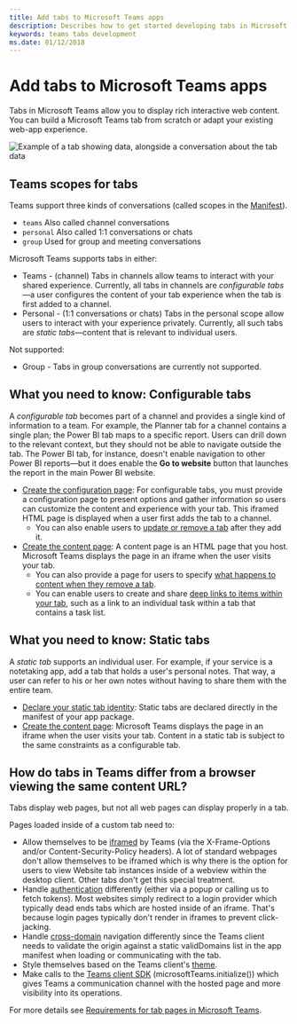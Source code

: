 ```yaml
---
title: Add tabs to Microsoft Teams apps
description: Describes how to get started developing tabs in Microsoft Teams
keywords: teams tabs development
ms.date: 01/12/2018
---
```

# Add tabs to Microsoft Teams apps

Tabs in Microsoft Teams allow you to display rich interactive web content. You can build a Microsoft Teams tab from scratch or adapt your existing web-app experience.

![Example of a tab showing data, alongside a conversation about the tab data](~/assets/images/tab_example.png)

## Teams scopes for tabs
Teams support three kinds of conversations (called scopes in the [Manifest](~/references/resources/schema/manifest-schema)).

* `teams` Also called channel conversations
* `personal` Also called 1:1 conversations or chats
* `group` Used for group and meeting conversations

Microsoft Teams supports tabs in either:

* Teams - (channel) Tabs in channels allow teams to interact with your shared experience. Currently, all tabs in channels are *configurable tabs*&mdash;a user configures the content of your tab experience when the tab is first added to a channel.
* Personal - (1:1 conversations or chats) Tabs in the personal scope allow users to interact with your experience privately. Currently, all such tabs are *static tabs*&mdash;content that is relevant to individual users.

Not supported:

* Group - Tabs in group conversations are currently not supported.

## What you need to know: Configurable tabs

A *configurable tab* becomes part of a channel and provides a single kind of information to a team. For example, the Planner tab for a channel contains a single plan; the Power BI tab maps to a specific report. Users can drill down to the relevant context, but they should not be able to navigate outside the tab. The Power BI tab, for instance, doesn't enable navigation to other Power BI reports&mdash;but it does enable the **Go to website** button that launches the report in the main Power BI website.

* [Create the configuration page](~/concepts/tabs/tabs-configuration): For configurable tabs, you must provide a configuration page to present options and gather information so users can customize the content and experience with your tab. This iframed HTML page is displayed when a user first adds the tab to a channel.
  * You can also enable users to [update or remove a tab](~/concepts/tabs/tabs-update-remove) after they add it.
* [Create the content page](~/concepts/tabs/tabs-content): A content page is an HTML page that you host. Microsoft Teams displays the page in an iframe when the user visits your tab.
  * You can also provide a page for users to specify [what happens to content when they remove a tab](~/concepts/tabs/tabs-update-remove#removing-a-tab).
  * You can enable users to create and share [deep links to items within your tab](~/concepts/deep-links), such as a link to an individual task within a tab that contains a task list.

## What you need to know: Static tabs

A *static tab* supports an individual user. For example, if your service is a notetaking app, add a tab that holds a user's personal notes. That way, a user can refer to his or her own notes without having to share them with the entire team.

* [Declare your static tab identity](~/concepts/tabs/tabs-static): Static tabs are declared directly in the manifest of your app package.
* [Create the content page](~/concepts/tabs/tabs-content): Microsoft Teams displays the page in an iframe when the user visits your tab. Content in a static tab is subject to the same constraints as a configurable tab.

## How do tabs in Teams differ from a browser viewing the same content URL?

Tabs display web pages, but not all web pages can display properly in a tab.

Pages loaded inside of a custom tab need to:

* Allow themselves to be [iframed](~/concepts/tabs/tabs-content) by Teams (via the X-Frame-Options and/or Content-Security-Policy headers). A lot of standard webpages don't allow themselves to be iframed which is why there is the option for users to view Website tab instances inside of a webview within the desktop client. Other tabs don't get this special treatment.
* Handle [authentication](~/concepts/authentication/auth-flow-tab) differently (either via a popup or calling us to fetch tokens). Most websites simply redirect to a login provider which typically dead ends tabs which are hosted inside of an iframe. That's because login pages typically don't render in iframes to prevent click-jacking.
* Handle [cross-domain](~/resources/general/cross-domain) navigation differently since the Teams client needs to validate the origin against a static validDomains list in the app manifest when loading or communicating with the tab.
* Style themselves based on the Teams client's [theme](~/resources/design/components/themes).
* Make calls to the [Teams client SDK](https://docs.microsoft.com/en-us/javascript/api/overview/msteams-client) (microsoftTeams.initialize()) which gives Teams a communication channel with the hosted page and more visibility into its operations.

For more details see [Requirements for tab pages in Microsoft Teams](~/resources/general/requirements).